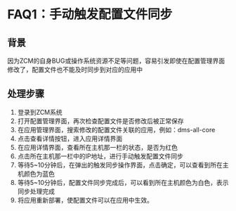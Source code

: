 # FAQ1：手动触发配置文件同步
## 背景

  因为ZCM的自身BUG或操作系统资源不足等问题，容易引发即使在配置管理界面修改了，配置文件也不能及时同步到对应的应用中
## 处理步骤
1. 登录到ZCM系统
2. 打开配置管理界面，再次检查配置文件是否修改后被正常保存
3. 在应用管理界面，搜索修改的配置文件关联的应用，例如：dms-all-core
4. 点击查看详情按钮，进入应用详情界面
5. 在应用详情界面，查看所在主机那一栏的状态，是否为红色
6. 点击所在主机那一栏中的IP地址，进行手动触发配置文件同步
7. 等待5~10分钟后，在弹出的触发同步操作界面，点击确定，可以查看到所在主机颜色为蓝色
8. 等待5~10分钟后，配置文件同步完成后，可以看到所在主机颜色为白色，表示同步处理完成
9. 将应用重新部署，使配置文件可以在应用中生效。
